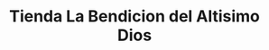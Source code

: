 ---
title: "Tienda La Bendicion del Altisimo Dios"
url: /san-lucas-sacatepequez/tienda-la-bendicion-del-altisimo-dios/
shop: comodidad
---